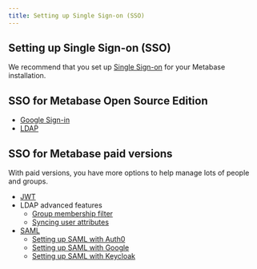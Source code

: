 ```yaml
---
title: Setting up Single Sign-on (SSO)
---
```


## Setting up Single Sign-on (SSO)

We recommend that you set up [Single Sign-on][sso-def] for your Metabase installation.

## SSO for Metabase Open Source Edition

- [Google Sign-in][google-sign-in]
- [LDAP][ldap]

## SSO for Metabase paid versions

With paid versions, you have more options to help manage lots of people and groups.

- [JWT][jwt]
- LDAP advanced features
  - [Group membership filter][ldap-group-membership-filter]
  - [Syncing user attributes][ldap-user-attributes]
- [SAML][saml]
  - [Setting up SAML with Auth0][saml-auth0]
  - [Setting up SAML with Google][saml-google]
  - [Setting up SAML with Keycloak][saml-keycloak]

[google-sign-in]: ./10-single-sign-on.html#enabling-google-sign-in
[jwt]: ../enterprise-guide/authenticating-with-jwt
[ldap]: ./10-single-sign-on.html#enabling-ldap-authentication
[ldap-group-membership-filter]: ./10-single-sign-on.html#ldap-group-membership-filter
[ldap-user-attributes]: ./10-single-sign-on.html#syncing-user-attributes-with-ldap
[saml]: ../enterprise-guide/authenticating-with-saml.html
[saml-auth0]: ../enterprise-guide/saml-auth0.html
[saml-google]: ../enterprise-guide/saml-google.html
[saml-keycloak]: ../enterprise-guide/saml-keycloak.html
[sso-def]: /glossary/sso.html
